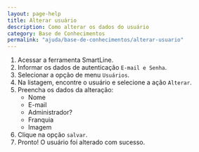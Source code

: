 ```yaml
---
layout: page-help
title: Alterar usuário
description: Como alterar os dados do usuário
category: Base de Conhecimentos
permalink: "ajuda/base-de-conhecimentos/alterar-usuario"
---
```


<!-- # Alterar usuário -->

1. Acessar a ferramenta SmartLine.
2. Informar os dados de autenticação `E-mail e Senha`.
3. Selecionar a opção de menu `Usuários`.
4. Na listagem, encontre o usuário e selecione a ação `Alterar`.
5. Preencha os dados da alteração:
	- Nome
	- E-mail
	- Administrador? 
	- Franquia
	- Imagem
6. Clique na opção `salvar`.
7. Pronto! O usuário foi alterado com sucesso.
